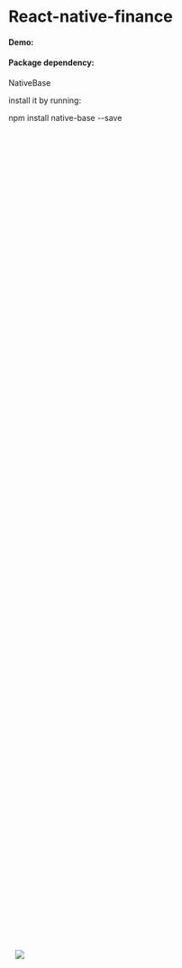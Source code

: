 # React-native-finance
<div>
<h4>Demo:</h4>
<img style="  
  position:absolute;
  margin-left:-25% ;
  margin-top: -25%;
  top:50%;
  left:50%;" src='video.gif'>
<h4>Package dependency:</h4>
<p>NativeBase</p> 
<p>install it by running:</p>
<p>npm install native-base --save</p>
</div>
